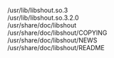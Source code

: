 /usr/lib/libshout.so.3  
/usr/lib/libshout.so.3.2.0  
/usr/share/doc/libshout  
/usr/share/doc/libshout/COPYING  
/usr/share/doc/libshout/NEWS  
/usr/share/doc/libshout/README  
